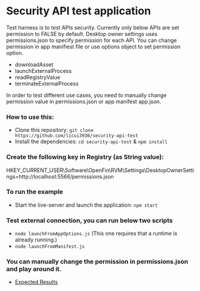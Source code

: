 # Security API test application

Test harness is to test APIs security. Currently only below APIs are set permission to FALSE by default. Desktop owner settings uses permissions.json to specify permission for each API. You can change permission in app manifiest file or use options object to set permission option. 
* downloadAsset
* launchExternalProcess
* readRegistryValue
* terminateExternalProcess

In order to test different use cases, you need to manually change permission value in permissions.json or app manifest app.json. 
### How to use this:

* Clone this repository: `git clone https://github.com/licui3936/security-api-test`
* Install the dependencies: `cd security-api-test` & `npm install`

### Create the following key in Registry (as String value):

HKEY_CURRENT_USER\Software\OpenFin\RVM\Settings\DesktopOwnerSettings=http://localhost:5566/permissions.json

### To run the example

* Start the live-server and launch the application: `npm start`

### Test external connection, you can run below two scripts
* `node launchFromAppOptions.js`  (This one requires that a runtime is already running.)
* `node launchFromManifest.js`


### You can manually change the permission in permissions.json and play around it.
* [Expected Results](https://docs.google.com/spreadsheets/d/17Orjr0Sf-Z7Ay-lnY-t_ZB1BjNxyaFpxIIxFRH2qHEk/edit#gid=580648240)
